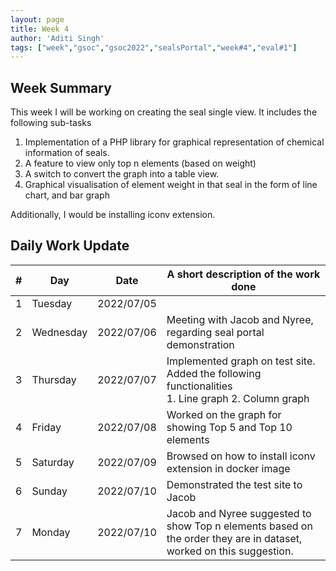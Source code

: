 ```yaml
---
layout: page
title: Week 4
author: 'Aditi Singh'
tags: ["week","gsoc","gsoc2022","sealsPortal","week#4","eval#1"]
---
```


## Week Summary

This week I will be working on creating the seal single view.
It includes the following sub-tasks
1. Implementation of a PHP library for graphical representation of chemical information of seals.
2. A feature to view only top n elements (based on weight)
3. A switch to convert the graph into a table view.
4. Graphical visualisation of element weight in that seal in the form of line chart, and bar graph

Additionally, I would be installing iconv extension.


## Daily Work Update

|\#|Day|Date|A short description of the work done|  
|---	|---	|---	|---	|  
|1   	| Tuesday  	|   2022/07/05	|  	|  
|2   	| Wednesday |  2022/07/06 	| Meeting with Jacob and Nyree, regarding seal portal demonstration |  
|3   	| Thursday  |   2022/07/07	| Implemented graph on test site. <br>Added the following functionalities<br> 1. Line graph 2. Column graph  |  
|4   	| Friday  	|   2022/07/08	| Worked on the graph for showing Top 5 and Top 10 elements |  
|5   	| Saturday  |  2022/07/09	| Browsed on how to install iconv extension in docker image |  
|6   	| Sunday  	|   2022/07/10	| Demonstrated the test site to Jacob |  
|7   	| Monday  	|   2022/07/10	| Jacob and Nyree suggested to show Top n elements based on the order they are in dataset, worked on this suggestion. |  
